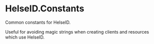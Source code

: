 # HelseID.Constants

Common constants for HelseID.

Useful for avoiding magic strings when creating clients and resources which use HelseID.



